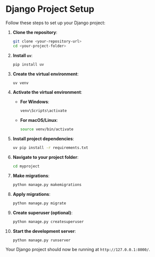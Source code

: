 # Django Project Setup
Follow these steps to set up your Django project:

1. **Clone the repository**:

   ```bash
   git clone <your-repository-url>
   cd <your-project-folder>
   ```

2. **Install `uv`**:

   ```bash
   pip install uv
   ```

3. **Create the virtual environment**:

   ```bash
   uv venv
   ```

4. **Activate the virtual environment**:
   
   - **For Windows**:

     ```bash
     venv\Scripts\activate
     ```

   - **For macOS/Linux**:

     ```bash
     source venv/bin/activate
     ```

5. **Install project dependencies**:

   ```bash
   uv pip install -r requirements.txt
   ```

6. **Navigate to your project folder**:

   ```bash
   cd myproject
   ```

7. **Make migrations**:

   ```bash
   python manage.py makemigrations
   ```

8. **Apply migrations**:

   ```bash
   python manage.py migrate
   ```

9. **Create superuser (optional)**:

   ```bash
   python manage.py createsuperuser
   ```

10. **Start the development server**:

    ```bash
    python manage.py runserver
    ```

Your Django project should now be running at `http://127.0.0.1:8000/`.
